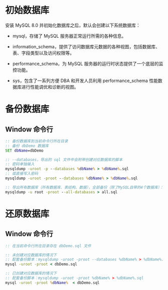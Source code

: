 # 初始数据库

安装 MySQL 8.0 并初始化数据库之后，默认会创建以下系统数据库：

- mysql，存储了 MySQL 服务器正常运行所需的各种信息。

- information_schema，提供了访问数据库元数据的各种视图，包括数据库、表、字段类型以及访问权限等。
- performance_schema，为 MySQL 服务器的运行时状态提供了一个底层的监控功能。
- sys，包含了一系列方便 DBA 和开发人员利用 performance_schema 性能数据库进行性能调优和诊断的视图。



# 备份数据库

## Window 命令行

```bat
:: 备份数据库到当前命令行所在目录
:: 备份 dbDemo 数据库
SET dbName=dbDemo

:: --databases，导出的 sql 文件中会附带创建对应数据库的脚本
:: 密码单独输入
mysqldump -uroot -p --databases %dbName% > %dbName%.sql
:: 或直接写入密码
mysqldump -uroot -proot --databases %dbName% > %dbName%.sql

:: 导出所有数据库（所有数据库、表结构、数据），全部备份（除了MySQL自带的4个数据库）：
mysqldump -u root -proot --all-databases > all.sql
```



# 还原数据库

## Window 命令行

```bat
:: 在当前命令行所在目录存在 dbDemo.sql 文件

:: 未创建对应数据库的情况下
:: 配套备份脚本：mysqldump -uroot -proot --databases %dbName% > %dbName%.sql
mysql -uroot -proot < dbDemo.sql

:: 已创建对应数据库的情况下
:: 配套备份脚本：mysqldump -uroot -proot %dbName% > %dbName%.sql
mysql -uroot -proot %dbName%  < dbDemo.sql
```

